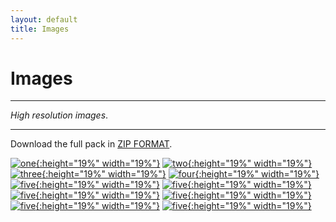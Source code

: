 ```yaml
---
layout: default
title: Images
---
```



<h1>Images</h1>

---

*High resolution images*.

---

Download the full pack in [ZIP FORMAT](../proshots/Archive.zip).

[![one](../proshots/one.jpg){:height="19%" width="19%"}](../proshots/one.jpg)
[![two](../proshots/two.jpg){:height="19%" width="19%"}](../proshots/two.jpg)
[![three](../proshots/three.jpg){:height="19%" width="19%"}](../proshots/three.jpg)
[![four](../proshots/four.jpg){:height="19%" width="19%"}](../proshots/four.jpg)
[![five](../proshots/five.jpg){:height="19%" width="19%"}](../proshots/five.jpg)
[![five](../proshots/six.jpg){:height="19%" width="19%"}](../proshots/six.jpg)
[![five](../proshots/seven.jpg){:height="19%" width="19%"}](../proshots/seven.jpg)
[![five](../proshots/eight.jpg){:height="19%" width="19%"}](../proshots/eight.jpg)
[![five](../proshots/nine.jpg){:height="19%" width="19%"}](../proshots/nine.jpg)
[![five](../proshots/ten.jpg){:height="19%" width="19%"}](../proshots/ten.jpg)
